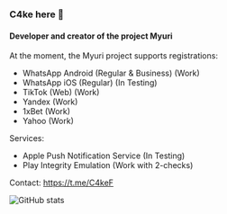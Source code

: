 ### C4ke here 👋
#### Developer and creator of the project Myuri

At the moment, the Myuri project supports registrations:
- WhatsApp Android (Regular & Business) (Work)
- WhatsApp iOS (Regular) (In Testing)
- TikTok (Web) (Work)
- Yandex (Work)
- 1xBet (Work)
- Yahoo (Work)

Services:
- Apple Push Notification Service (In Testing)
- Play Integrity Emulation (Work with 2-checks)

Contact: https://t.me/C4keF

![GitHub stats](https://github-readme-stats.vercel.app/api?username=c4kef&show_icons=true&count_private=true)
